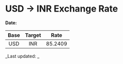 # USD → INR Exchange Rate

**Date:** 

| Base | Target | Rate  |
|:----:|:------:|:-----:|
| USD  | INR    | 85.2409 |

_Last updated: _